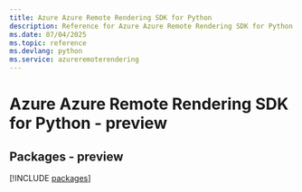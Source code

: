 ```yaml
---
title: Azure Azure Remote Rendering SDK for Python
description: Reference for Azure Azure Remote Rendering SDK for Python
ms.date: 07/04/2025
ms.topic: reference
ms.devlang: python
ms.service: azureremoterendering
---
```

# Azure Azure Remote Rendering SDK for Python - preview
## Packages - preview
[!INCLUDE [packages](azure-remote-rendering-index.md)]